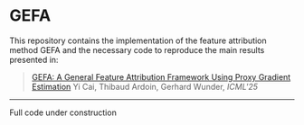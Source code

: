 # GEFA

This repository contains the implementation of the feature attribution method GEFA and the necessary code to reproduce the main results presented in:
> [GEFA: A General Feature Attribution Framework Using Proxy Gradient Estimation](https://icml.cc/virtual/2025/poster/45304)
> Yi Cai, Thibaud Ardoin, Gerhard Wunder, *ICML'25*

---
Full code under construction
